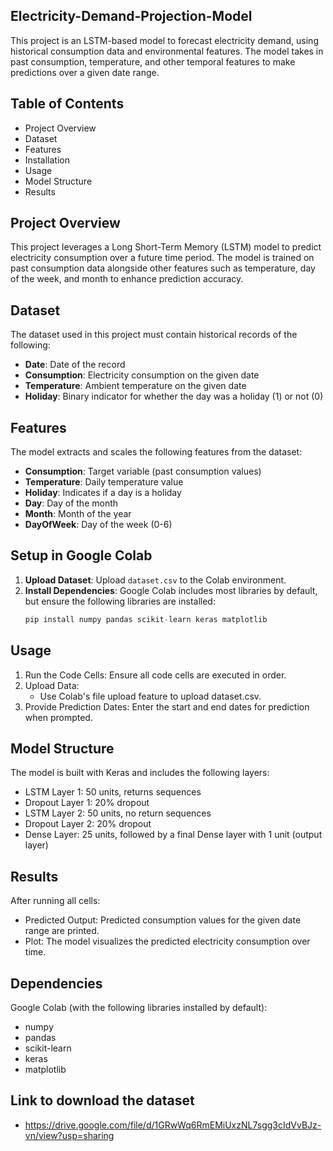 ## Electricity-Demand-Projection-Model

This project is an LSTM-based model to forecast electricity demand, using historical consumption data and environmental features. The model takes in past consumption, temperature, and other temporal features to make predictions over a given date range.

## Table of Contents
- Project Overview
- Dataset
- Features
- Installation
- Usage
- Model Structure
- Results

## Project Overview
This project leverages a Long Short-Term Memory (LSTM) model to predict electricity consumption over a future time period. The model is trained on past consumption data alongside other features such as temperature, day of the week, and month to enhance prediction accuracy. 

## Dataset
The dataset used in this project must contain historical records of the following:
- **Date**: Date of the record
- **Consumption**: Electricity consumption on the given date
- **Temperature**: Ambient temperature on the given date
- **Holiday**: Binary indicator for whether the day was a holiday (1) or not (0)

## Features
The model extracts and scales the following features from the dataset:
- **Consumption**: Target variable (past consumption values)
- **Temperature**: Daily temperature value
- **Holiday**: Indicates if a day is a holiday
- **Day**: Day of the month
- **Month**: Month of the year
- **DayOfWeek**: Day of the week (0-6)

## Setup in Google Colab
1. **Upload Dataset**: Upload `dataset.csv` to the Colab environment.
2. **Install Dependencies**: Google Colab includes most libraries by default, but ensure the following libraries are installed:
   ```python
   pip install numpy pandas scikit-learn keras matplotlib

## Usage
1. Run the Code Cells: Ensure all code cells are executed in order.
2. Upload Data:
   - Use Colab's file upload feature to upload dataset.csv.
3. Provide Prediction Dates: Enter the start and end dates for prediction when prompted.

## Model Structure
The model is built with Keras and includes the following layers:

- LSTM Layer 1: 50 units, returns sequences
- Dropout Layer 1: 20% dropout
- LSTM Layer 2: 50 units, no return sequences
- Dropout Layer 2: 20% dropout
- Dense Layer: 25 units, followed by a final Dense layer with 1 unit (output layer)

## Results
After running all cells:

- Predicted Output: Predicted consumption values for the given date range are printed.
- Plot: The model visualizes the predicted electricity consumption over time.

## Dependencies

Google Colab (with the following libraries installed by default):
- numpy
- pandas
- scikit-learn
- keras
- matplotlib

## Link to download the dataset
- https://drive.google.com/file/d/1GRwWq6RmEMiUxzNL7sgg3cIdVvBJz-vn/view?usp=sharing
